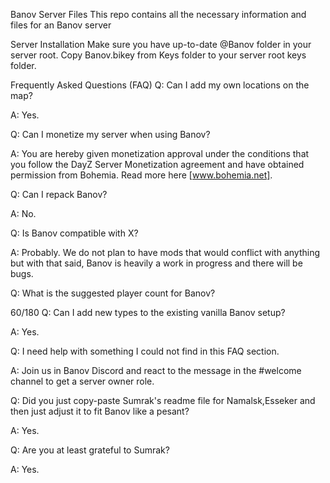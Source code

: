 Banov Server Files
This repo contains all the necessary information and files for an Banov server

Server Installation
Make sure you have up-to-date @Banov folder in your server root. Copy Banov.bikey from Keys folder to your server root keys folder.

Frequently Asked Questions (FAQ)
Q: Can I add my own locations on the map?

A: Yes.

Q: Can I monetize my server when using Banov?

A: You are hereby given monetization approval under the conditions that you follow the DayZ Server Monetization agreement and have obtained permission from Bohemia. Read more here [www.bohemia.net].

Q: Can I repack Banov?

A: No.

Q: Is Banov compatible with X?

A: Probably. We do not plan to have mods that would conflict with anything but with that said, Banov is heavily a work in progress and there will be bugs.

Q: What is the suggested player count for Banov?

60/180
Q: Can I add new types to the existing vanilla Banov setup?

A: Yes.

Q: I need help with something I could not find in this FAQ section.

A: Join us in Banov Discord and react to the message in the #welcome channel to get a server owner role.

Q: Did you just copy-paste Sumrak's readme file for Namalsk,Esseker and then just adjust it to fit Banov like a pesant?

A: Yes.

Q: Are you at least grateful to Sumrak?

A: Yes.
